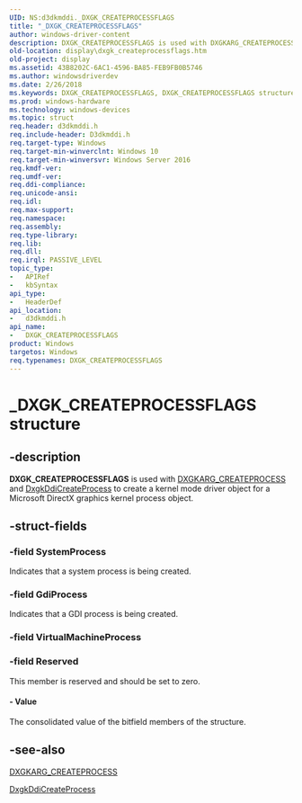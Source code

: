 ```yaml
---
UID: NS:d3dkmddi._DXGK_CREATEPROCESSFLAGS
title: "_DXGK_CREATEPROCESSFLAGS"
author: windows-driver-content
description: DXGK_CREATEPROCESSFLAGS is used with DXGKARG_CREATEPROCESS and DxgkDdiCreateProcess to create a kernel mode driver object for a Microsoft DirectX graphics kernel process object.
old-location: display\dxgk_createprocessflags.htm
old-project: display
ms.assetid: 43B8202C-6AC1-4596-BA85-FEB9FB0B5746
ms.author: windowsdriverdev
ms.date: 2/26/2018
ms.keywords: DXGK_CREATEPROCESSFLAGS, DXGK_CREATEPROCESSFLAGS structure [Display Devices], _DXGK_CREATEPROCESSFLAGS, d3dkmddi/DXGK_CREATEPROCESSFLAGS, display.dxgk_createprocessflags
ms.prod: windows-hardware
ms.technology: windows-devices
ms.topic: struct
req.header: d3dkmddi.h
req.include-header: D3dkmddi.h
req.target-type: Windows
req.target-min-winverclnt: Windows 10
req.target-min-winversvr: Windows Server 2016
req.kmdf-ver: 
req.umdf-ver: 
req.ddi-compliance: 
req.unicode-ansi: 
req.idl: 
req.max-support: 
req.namespace: 
req.assembly: 
req.type-library: 
req.lib: 
req.dll: 
req.irql: PASSIVE_LEVEL
topic_type:
-	APIRef
-	kbSyntax
api_type:
-	HeaderDef
api_location:
-	d3dkmddi.h
api_name:
-	DXGK_CREATEPROCESSFLAGS
product: Windows
targetos: Windows
req.typenames: DXGK_CREATEPROCESSFLAGS
---
```


# _DXGK_CREATEPROCESSFLAGS structure


## -description


<b>DXGK_CREATEPROCESSFLAGS</b> is used with <a href="https://msdn.microsoft.com/library/windows/hardware/dn914470">DXGKARG_CREATEPROCESS</a> and <a href="https://msdn.microsoft.com/E5AAEEB1-C29E-4AA7-9F8E-2C2DCFADED81">DxgkDdiCreateProcess</a> to create a kernel mode driver object for a Microsoft DirectX graphics kernel process object.


## -struct-fields




### -field SystemProcess

Indicates that a system process is being created.


### -field GdiProcess

Indicates that a GDI process is being created.


### -field VirtualMachineProcess

 


### -field Reserved

This member is reserved and should be set to zero.


#### - Value

The consolidated value of the bitfield members of the structure.


## -see-also




<a href="https://msdn.microsoft.com/library/windows/hardware/dn914470">DXGKARG_CREATEPROCESS</a>



<a href="https://msdn.microsoft.com/E5AAEEB1-C29E-4AA7-9F8E-2C2DCFADED81">DxgkDdiCreateProcess</a>
 

 

